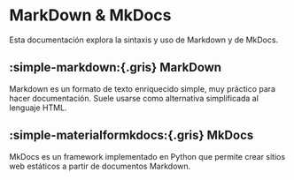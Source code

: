 # MarkDown & MkDocs

Esta documentación explora la sintaxis y uso de Markdown y de MkDocs.

## :simple-markdown:{.gris} MarkDown

Markdown es un formato de texto enriquecido simple, muy práctico para hacer documentación. Suele usarse como alternativa simplificada al lenguaje HTML.

<!-- [Markdown - Básico](markdown_basico.md) -->







## :simple-materialformkdocs:{.gris} MkDocs


MkDocs es un framework implementado en Python que permite crear sitios web estáticos a partir de documentos Markdown.



